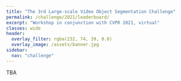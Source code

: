 ```yaml
---
title: "The 3rd Large-scale Video Object Segmentation Challenge"
permalink: /challenge/2021/leaderboard/
excerpt: "Workshop in conjunction with CVPR 2021, virtual"
classes: wide
header:
  overlay_filter: rgba(232, 74, 39, 0.8)
  overlay_image: /assets/banner.jpg
sidebar:
  nav: "challenge"
---
```


TBA
